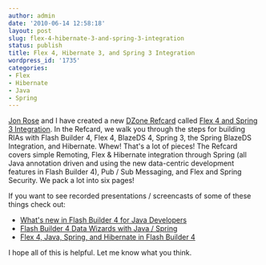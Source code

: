 ```yaml
---
author: admin
date: '2010-06-14 12:58:18'
layout: post
slug: flex-4-hibernate-3-and-spring-3-integration
status: publish
title: Flex 4, Hibernate 3, and Spring 3 Integration
wordpress_id: '1735'
categories:
- Flex
- Hibernate
- Java
- Spring
---
```


[Jon Rose](http://ectropic.com) and I have created a new [DZone
Refcard](http://refcardz.dzone.com/) called [Flex 4 and Spring 3
Integration](http://refcardz.dzone.com/refcardz/flex-4-and-spring-3). In the
Refcard, we walk you through the steps for building RIAs with Flash Builder 4,
Flex 4, BlazeDS 4, Spring 3, the Spring BlazeDS Integration, and Hibernate.
Whew! That's a lot of pieces! The Refcard covers simple Remoting, Flex &
Hibernate integration through Spring (all Java annotation driven and using the
new data-centric development features in Flash Builder 4), Pub / Sub
Messaging, and Flex and Spring Security. We pack a lot into six pages!

If you want to see recorded presentations / screencasts of some of these
things check out:

  * [What's new in Flash Builder 4 for Java Developers](http://seminars.adobe.acrobat.com/p31679079/)
  * [Flash Builder 4 Data Wizards with Java / Spring](http://www.jamesward.com/2010/01/11/flash-builder-4-data-wizards-with-java-spring/)
  * [Flex 4, Java, Spring, and Hibernate in Flash Builder 4](http://www.jamesward.com/2010/01/17/flex-4-and-java-spring-hibernate-in-flash-builder-4/)
  
I hope all of this is helpful. Let me know what you think.

